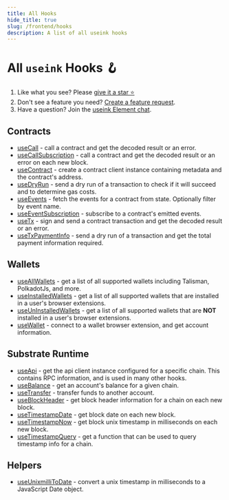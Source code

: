 ```yaml
---
title: All Hooks
hide_title: true
slug: /frontend/hooks
description: A list of all useink hooks
---
```


# All `useink` Hooks 🪝 

1. Like what you see? Please [give it a star ⭐](https://github.com/paritytech/useink)
2. Don't see a feature you need? [Create a feature request](https://github.com/paritytech/useink/issues). 
3. Have a question? Join the [useink Element chat](https://matrix.to/#/%23useink:parity.io).

## Contracts

* [useCall](/frontend/react/hooks/contracts/use-call) - call a contract and get the decoded result or an error.
* [useCallSubscription](/frontend/react/hooks/contracts/use-call-subscription) - call a contract and get the decoded result or an error on each new block.
* [useContract](/frontend/react/hooks/contracts/use-contract) - create a contract client instance containing metadata and the contract's address.
* [useDryRun](/frontend/react/hooks/contracts/use-dry-run) - send a dry run of a transaction to check if it will succeed and to determine gas costs.
* [useEvents](/frontend/react/hooks/contracts/use-events) - fetch the events for a contract from state. Optionally filter by event name.
* [useEventSubscription](/frontend/react/hooks/contracts/use-event-subscription) - subscribe to a contract's emitted events.
* [useTx](/frontend/react/hooks/contracts/use-tx) - sign and send a contract transaction and get the decoded result or an error.
* [useTxPaymentInfo](/frontend/react/hooks/contracts/use-tx-payment-info) - send a dry run of a transaction and get the total payment information required.

## Wallets

* [useAllWallets](/frontend/react/hooks/wallets/use-all-wallets) - get a list of all supported wallets including Talisman, PolkadotJs, and more.
* [useInstalledWallets](/frontend/react/hooks/wallets/use-installed-wallets) - get a list of all supported wallets that are installed in a user's browser extensions.
* [useUnInstalledWallets](/frontend/react/hooks/wallets/use-uninstalled-wallets) - get a list of all supported wallets that are **NOT** installed in a user's browser extensions.
* [useWallet](/frontend/react/hooks/wallets/use-wallet) - connect to a wallet browser extension, and get account information.

## Substrate Runtime

* [useApi](/frontend/react/hooks/substrate/use-api) - get the api client instance configured for a specific chain. This contains RPC information, and is used in many other hooks.
* [useBalance](/frontend/react/hooks/substrate/use-balance) - get an account's balance for a given chain.
* [useTransfer](/frontend/react/hooks/substrate/use-transfer) - transfer funds to another account.
* [useBlockHeader](/frontend/react/hooks/substrate/use-block-header) - get block header information for a chain on each new block.
* [useTimestampDate](/frontend/react/hooks/substrate/use-timestamp-date) - get block date on each new block.
* [useTimestampNow](/frontend/react/hooks/substrate/use-timestamp-now) - get block unix timestamp in milliseconds on each new block.
* [useTimestampQuery](/frontend/react/hooks/substrate/use-timestamp-query) - get a function that can be used to query timestamp info for a chain.

## Helpers

* [useUnixmilliToDate](/frontend/react/hooks/help/use-unix-milli-to-date) - convert a unix timestamp in milliseconds to a JavaScript Date object.